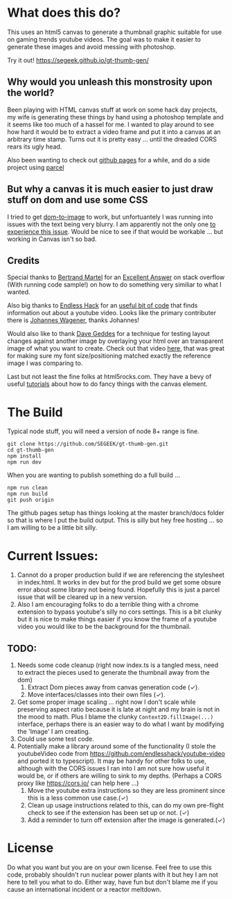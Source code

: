 # What does this do?
This uses an html5 canvas to generate a thumbnail graphic suitable for use on gaming trends youtube videos.  The goal was to make it easier to generate these images and avoid messing with photoshop.

Try it out!  https://segeek.github.io/gt-thumb-gen/

## Why would you unleash this monstrosity upon the world?
Been playing with HTML canvas stuff at work on some hack day projects, my wife is generating these things by hand using a photoshop template and it seems like too much of a hassel for me.  I wanted to play around to see how hard it would be to extract a video frame and put it into a canvas at an arbitrary time stamp.  Turns out it is pretty easy ... until the dreaded CORS rears its ugly head.

Also been wanting to check out [github pages](https://pages.github.com/) for a while, and do a side project using [parcel](https://parceljs.org/)

## But why a canvas it is much easier to just draw stuff on dom and use some CSS
I tried to get [dom-to-image](https://github.com/tsayen/dom-to-image#readme) to work, but unfortuantely I was running into issues with the text being very blurry.  I am apparently not the only one [to experience this issue](https://github.com/tsayen/dom-to-image/issues/69).  Would be nice to see if that would be workable ... but working in Canvas isn't so bad.

## Credits
Special thanks to [Bertrand Martel](https://github.com/bertrandmartel) for an [Excellent Answer](https://stackoverflow.com/a/43012205) on stack overflow (With running code sample!) on how to do something very similiar to what I wanted.

Also big thanks to [Endless Hack](https://github.com/endlesshack) for an [useful bit of code](https://github.com/endlesshack/youtube-video) that finds information out about a youtube video.  Looks like the primary contributer there is [Johannes Wagener](https://github.com/jwagener), thanks Johannes!

Would also like to thank [Dave Geddes](https://twitter.com/geddski) for a technique for testing layout changes against another image by overlaying your html over an transparent image of what you want to create.  Check out that video [here](https://gedd.ski/build/overwatch-hero-picker/), that was great for making sure my font size/positioning matched exactly the reference image I was comparing to.

Last but not least the fine folks at html5rocks.com.  They have a bevy of useful [tutorials](https://www.html5rocks.com/en/tutorials/canvas/texteffects/#toc-text-shadows) about how to do fancy things with the canvas element.

# The Build
Typical node stuff, you will need a version of node 8+ range is fine.

```
git clone https://github.com/SEGEEK/gt-thumb-gen.git
cd gt-thumb-gen
npm install
npm run dev
```

When you are wanting to publish something do a full build ...
```
npm run clean
npm run build
git push origin
```

The github pages setup has things looking at the master branch/docs folder so that is where I put the build output.  This is silly but hey free hosting ... so I am willing to be a little bit silly.

# Current Issues:
1. Cannot do a proper production build if we are referencing the stylesheet in index.html.  It works in dev but for the prod build we get some obsure error about some library not being found.  Hopefully this is just a parcel issue that will be cleared up in a new version.
1. Also I am encouraging folks to do a terrible thing with a chrome extension to bypass youtube's silly no cors settings.  This is a bit clunky but it is nice to make things easier if you know the frame of a youtube video you would like to be the background for the thumbnail.

## TODO:
 1. Needs some code cleanup (right now index.ts is a tangled mess, need to extract the pieces used to generate the thumbnail away from the dom)
    1. Extract Dom pieces away from canvas generation code (✓).
    1. Move interfaces/classes into their own files (✓).
 1. Get some proper image scaling ... right now I don't scale while preserving aspect ratio because it is late at night and my brain is not in the mood to math.  Plus I blame the clunky `Context2D.fillImage(...)` interface, perhaps there is an easier way to do what I want by modifying the 'Image' I am creating.
 1. Could use some test code.
 1. Potentially make a library around some of the functionality (I stole the youtubeVideo code from https://github.com/endlesshack/youtube-video and ported it to typescript).  It may be handy for other folks to use, although with the CORS issues I ran into I am not sure how useful it would be, or if others are willing to sink to my depths.  (Perhaps a CORS proxy like https://cors.io/ can help here ...)
    1. Move the youtube extra instructions so they are less prominent since this is a less common use case.(✓)
    1. Clean up usage instructions related to this, can do my own pre-flight check to see if the extension has been set up or not.  (✓)
    1. Add a reminder to turn off extension after the image is generated.(✓)

 # License
 Do what you want but you are on your own license.  Feel free to use this code, probably shouldn't run nuclear power plants with it but hey I am not here to tell you what to do.  Either way, have fun but don't blame me if you cause an international incident or a reactor meltdown.
